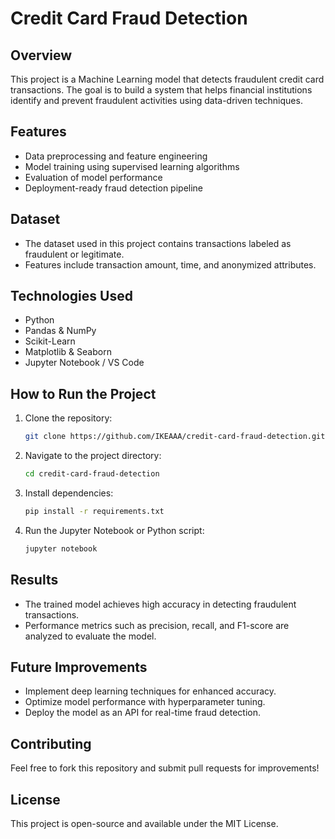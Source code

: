 # Credit Card Fraud Detection

## Overview
This project is a Machine Learning model that detects fraudulent credit card transactions. The goal is to build a system that helps financial institutions identify and prevent fraudulent activities using data-driven techniques.

## Features
- Data preprocessing and feature engineering
- Model training using supervised learning algorithms
- Evaluation of model performance
- Deployment-ready fraud detection pipeline

## Dataset
- The dataset used in this project contains transactions labeled as fraudulent or legitimate.
- Features include transaction amount, time, and anonymized attributes.

## Technologies Used
- Python
- Pandas & NumPy
- Scikit-Learn
- Matplotlib & Seaborn
- Jupyter Notebook / VS Code

## How to Run the Project
1. Clone the repository:
   ```bash
   git clone https://github.com/IKEAAA/credit-card-fraud-detection.git
   ```
2. Navigate to the project directory:
   ```bash
   cd credit-card-fraud-detection
   ```
3. Install dependencies:
   ```bash
   pip install -r requirements.txt
   ```
4. Run the Jupyter Notebook or Python script:
   ```bash
   jupyter notebook
   ```

## Results
- The trained model achieves high accuracy in detecting fraudulent transactions.
- Performance metrics such as precision, recall, and F1-score are analyzed to evaluate the model.

## Future Improvements
- Implement deep learning techniques for enhanced accuracy.
- Optimize model performance with hyperparameter tuning.
- Deploy the model as an API for real-time fraud detection.

## Contributing
Feel free to fork this repository and submit pull requests for improvements!

## License
This project is open-source and available under the MIT License.

